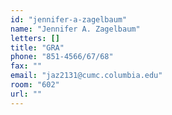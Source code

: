 ```yaml
---
id: "jennifer-a-zagelbaum"
name: "Jennifer A. Zagelbaum"
letters: []
title: "GRA"
phone: "851-4566/67/68"
fax: ""
email: "jaz2131@cumc.columbia.edu"
room: "602"
url: ""
---
```

